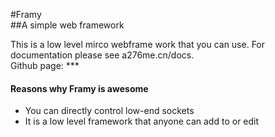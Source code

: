 #Framy  
##A simple web framework

This is a low level mirco webframe work that you can use. 
For documentation please see a276me.cn/docs.  
Github page: ***

#### Reasons why Framy is awesome

- You can directly control low-end sockets
- It is a low level framework that anyone can add to or edit


